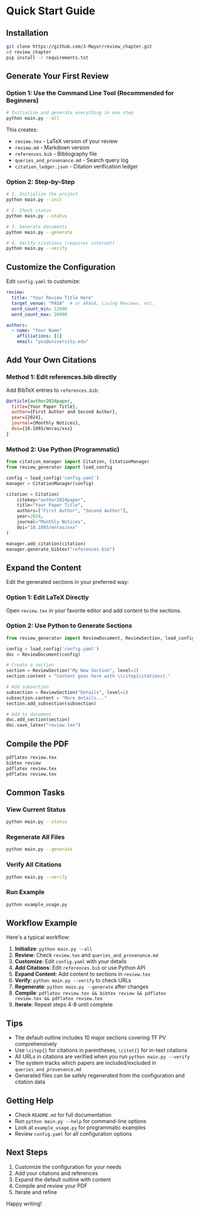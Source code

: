 # Quick Start Guide

## Installation

```bash
git clone https://github.com/J-Mayor/review_chapter.git
cd review_chapter
pip install -r requirements.txt
```

## Generate Your First Review

### Option 1: Use the Command Line Tool (Recommended for Beginners)

```bash
# Initialize and generate everything in one step
python main.py --all
```

This creates:
- `review.tex` - LaTeX version of your review
- `review.md` - Markdown version
- `references.bib` - Bibliography file
- `queries_and_provenance.md` - Search query log
- `citation_ledger.json` - Citation verification ledger

### Option 2: Step-by-Step

```bash
# 1. Initialize the project
python main.py --init

# 2. Check status
python main.py --status

# 3. Generate documents
python main.py --generate

# 4. Verify citations (requires internet)
python main.py --verify
```

## Customize the Configuration

Edit `config.yaml` to customize:

```yaml
review:
  title: "Your Review Title Here"
  target_venue: "PASA"  # or ARA&A, Living Reviews, etc.
  word_count_min: 12000
  word_count_max: 20000

authors:
  - name: "Your Name"
    affiliations: [1]
    email: "you@university.edu"
```

## Add Your Own Citations

### Method 1: Edit references.bib directly

Add BibTeX entries to `references.bib`:

```bibtex
@article{author2024paper,
  title={Your Paper Title},
  author={First Author and Second Author},
  year={2024},
  journal={Monthly Notices},
  doi={10.1093/mnras/xxx}
}
```

### Method 2: Use Python (Programmatic)

```python
from citation_manager import Citation, CitationManager
from review_generator import load_config

config = load_config('config.yaml')
manager = CitationManager(config)

citation = Citation(
    citekey="author2024paper",
    title="Your Paper Title",
    authors=["First Author", "Second Author"],
    year=2024,
    journal="Monthly Notices",
    doi="10.1093/mnras/xxx"
)

manager.add_citation(citation)
manager.generate_bibtex("references.bib")
```

## Expand the Content

Edit the generated sections in your preferred way:

### Option 1: Edit LaTeX Directly

Open `review.tex` in your favorite editor and add content to the sections.

### Option 2: Use Python to Generate Sections

```python
from review_generator import ReviewDocument, ReviewSection, load_config

config = load_config('config.yaml')
doc = ReviewDocument(config)

# Create a section
section = ReviewSection("My New Section", level=1)
section.content = "Content goes here with \\citep{citations}."

# Add subsection
subsection = ReviewSection("Details", level=2)
subsection.content = "More details..."
section.add_subsection(subsection)

# Add to document
doc.add_section(section)
doc.save_latex("review.tex")
```

## Compile the PDF

```bash
pdflatex review.tex
bibtex review
pdflatex review.tex
pdflatex review.tex
```

## Common Tasks

### View Current Status
```bash
python main.py --status
```

### Regenerate All Files
```bash
python main.py --generate
```

### Verify All Citations
```bash
python main.py --verify
```

### Run Example
```bash
python example_usage.py
```

## Workflow Example

Here's a typical workflow:

1. **Initialize**: `python main.py --all`
2. **Review**: Check `review.tex` and `queries_and_provenance.md`
3. **Customize**: Edit `config.yaml` with your details
4. **Add Citations**: Edit `references.bib` or use Python API
5. **Expand Content**: Add content to sections in `review.tex`
6. **Verify**: `python main.py --verify` to check URLs
7. **Regenerate**: `python main.py --generate` after changes
8. **Compile**: `pdflatex review.tex && bibtex review && pdflatex review.tex && pdflatex review.tex`
9. **Iterate**: Repeat steps 4-8 until complete

## Tips

- The default outline includes 10 major sections covering TF PV comprehensively
- Use `\citep{}` for citations in parentheses, `\citet{}` for in-text citations
- All URLs in citations are verified when you run `python main.py --verify`
- The system tracks which papers are included/excluded in `queries_and_provenance.md`
- Generated files can be safely regenerated from the configuration and citation data

## Getting Help

- Check `README.md` for full documentation
- Run `python main.py --help` for command-line options
- Look at `example_usage.py` for programmatic examples
- Review `config.yaml` for all configuration options

## Next Steps

1. Customize the configuration for your needs
2. Add your citations and references
3. Expand the default outline with content
4. Compile and review your PDF
5. Iterate and refine

Happy writing!
